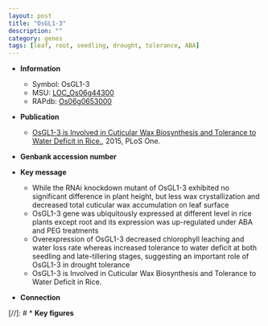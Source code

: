 ```yaml
---
layout: post
title: "OsGL1-3"
description: ""
category: genes
tags: [leaf, root, seedling, drought, tolerance, ABA]
---
```


* **Information**  
    + Symbol: OsGL1-3  
    + MSU: [LOC_Os06g44300](http://rice.plantbiology.msu.edu/cgi-bin/ORF_infopage.cgi?orf=LOC_Os06g44300)  
    + RAPdb: [Os06g0653000](http://rapdb.dna.affrc.go.jp/viewer/gbrowse_details/irgsp1?name=Os06g0653000)  

* **Publication**  
    + [OsGL1-3 is Involved in Cuticular Wax Biosynthesis and Tolerance to Water Deficit in Rice.](http://www.ncbi.nlm.nih.gov/pubmed?term=OsGL1-3+is+Involved+in+Cuticular+Wax+Biosynthesis+and+Tolerance+to+Water+Deficit+in+Rice.%5BTitle%5D), 2015, PLoS One.

* **Genbank accession number**  

* **Key message**  
    + While the RNAi knockdown mutant of OsGL1-3 exhibited no significant difference in plant height, but less wax crystallization and decreased total cuticular wax accumulation on leaf surface
    + OsGL1-3 gene was ubiquitously expressed at different level in rice plants except root and its expression was up-regulated under ABA and PEG treatments
    + Overexpression of OsGL1-3 decreased chlorophyll leaching and water loss rate whereas increased tolerance to water deficit at both seedling and late-tillering stages, suggesting an important role of OsGL1-3 in drought tolerance
    + OsGL1-3 is Involved in Cuticular Wax Biosynthesis and Tolerance to Water Deficit in Rice.

* **Connection**  

[//]: # * **Key figures**  


